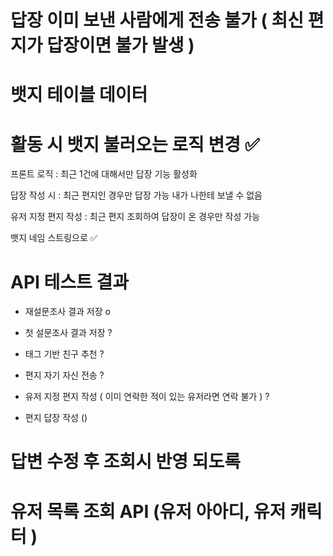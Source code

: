 # 답장 이미 보낸 사람에게 전송 불가 ( 최신 편지가 답장이면 불가 발생 )
# 뱃지 테이블 데이터
# 활동 시 뱃지 불러오는 로직 변경 ✅

프론트 로직 : 최근 1건에 대해서만 답장 기능 활성화

답장 작성 시 : 최근 편지인 경우만 답장 가능
내가 나한테 보낼 수 없음

유저 지정 편지 작성 : 최근 편지 조회하여 답장이 온 경우만 작성 가능 

뱃지 네임 스트링으로 ✅


# API 테스트 결과
- 재설문조사 결과 저장 o
- 첫 설문조사 결과 저장 ?

- 태그 기반 친구 추천 ?
- 편지 자기 자신 전송 ?
- 유저 지정 편지 작성 ( 이미 연락한 적이 있는 유저라면 연락 불가 ) ?
- 편지 답장 작성 ()

# 답변 수정 후 조회시 반영 되도록
# 유저 목록 조회 API (유저 아아디, 유저 캐릭터 )




